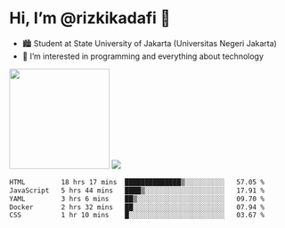# Hi, I’m @rizkikadafi 👋
- 🏙 Student at State University of Jakarta (Universitas Negeri Jakarta)
- 👀 I’m interested in programming and everything about technology
<img height="180em" src="https://github-readme-stats.vercel.app/api?username=rizkikadafi&show_icons=true&hide_border=true&&count_private=true&include_all_commits=true" />
<img src="https://github-readme-stats.vercel.app/api/top-langs/?username=rizkikadafi&show_icons=true&hide_border=true&&count_private=true&include_all_commits=true" />

<!--START_SECTION:waka-->

```txt
HTML         18 hrs 17 mins  ██████████████▒░░░░░░░░░░   57.05 %
JavaScript   5 hrs 44 mins   ████▒░░░░░░░░░░░░░░░░░░░░   17.91 %
YAML         3 hrs 6 mins    ██▒░░░░░░░░░░░░░░░░░░░░░░   09.70 %
Docker       2 hrs 32 mins   ██░░░░░░░░░░░░░░░░░░░░░░░   07.94 %
CSS          1 hr 10 mins    █░░░░░░░░░░░░░░░░░░░░░░░░   03.67 %
```

<!--END_SECTION:waka-->

<!---
rizkikadafi/rizkikadafi is a ✨ special ✨ repository because its `README.md` (this file) appears on your GitHub profile.
You can click the Preview link to take a look at your changes.
--->
